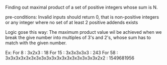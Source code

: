 Finding out maximal product of a set of positive integers whose sum is N.

pre-conditions:
Invalid inputs should return 0, that is non-positive integers or any integer where no set of at least 2 positive addends exists

Logic gose this way:
The maximum product value wil be achieved when we break the give number into multiples of 3's and 2's, whose sum has to match with the given number.

Ex:
For 8 : 
3x2x3 : 18
For 15 : 
3x3x3x3x3 : 243
For 58 : 
3x3x3x3x3x3x3x3x3x3x3x3x3x3x3x3x3x3x2x2 : 1549681956
